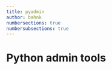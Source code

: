 ```yaml
---
title: pyadmin
author: bahnk
numbersections: true
numbersubsections: true
---
```


# Python admin tools

